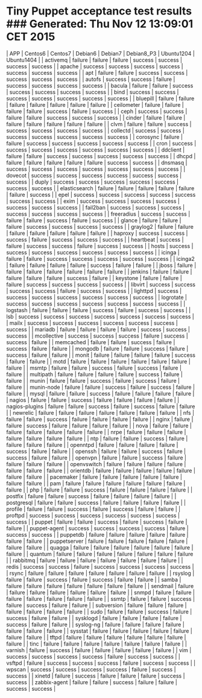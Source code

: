 # Tiny Puppet acceptance test results ### Generated: Thu Nov 12 13:09:01 CET 2015
| APP | Centos6 | Centos7 | Debian6 | Debian7 | Debian8_P3 | Ubuntu1204 | Ubuntu1404 |
| activemq | failure | failure | failure | success | success | success | success |
| apache | success | success | success | success | success | success | success |
| apt | failure | failure | success | success | success | success | success |
| autofs | success | success | failure | success | success | success | success |
| bacula | failure | failure | success | success | success | success | success |
| bind | success | success | success | success | success | success | success |
| bluepill | failure | failure | failure | failure | failure | failure | failure |
| ceilometer | failure | failure | failure | failure | success | failure | success |
| ceph | success | success | failure | failure | success | success | success |
| cinder | failure | failure | failure | failure | failure | failure | failure |
| clvm | failure | failure | success | success | success | success | success |
| collectd | success | success | success | success | success | success | success |
| corosync | failure | failure | success | success | success | success | success |
| cron | success | success | success | success | success | success | success |
| ddclient | failure | failure | success | success | success | success | success |
| dhcpd | failure | failure | failure | failure | failure | success | success |
| dnsmasq | success | success | success | success | success | success | success |
| dovecot | success | success | success | success | success | success | success |
| duply | success | success | success | success | success | success | success |
| elasticsearch | failure | failure | failure | failure | failure | failure | success |
| epel | success | success | success | success | success | success | success |
| exim | success | success | success | success | success | success | success |
| fail2ban | success | success | success | success | success | success | success |
| freeradius | success | success | failure | failure | success | failure | success |
| glance | failure | failure | failure | success | success | success | success |
| graylog2 | failure | failure | failure | failure | failure | failure | failure |
| haproxy | success | success | success | failure | success | success | success |
| heartbeat | success | failure | success | success | failure | success | success |
| hosts | success | success | success | success | success | success | success |
| icinga | failure | failure | success | success | success | success | success |
| icinga2 | failure | failure | failure | failure | success | failure | failure |
| jboss | failure | failure | failure | failure | failure | failure | failure |
| jenkins | failure | failure | failure | failure | failure | success | failure |
| keystone | failure | failure | failure | success | success | success | success |
| libvirt | success | success | success | success | failure | success | success |
| lighttpd | success | success | success | success | success | success | success |
| logrotate | success | success | success | success | success | success | success |
| logstash | failure | failure | failure | success | failure | success | success |
| lsb | success | success | success | success | success | success | success |
| mailx | success | success | success | success | success | success | success |
| mariadb | failure | failure | failure | failure | success | success | success |
| mcollective | success | success | success | failure | success | success | failure |
| memcached | failure | failure | success | failure | success | failure | failure |
| mongodb | failure | failure | success | failure | success | failure | failure |
| monit | failure | failure | failure | failure | success | failure | failure |
| motd | failure | failure | failure | failure | failure | failure | failure |
| msmtp | failure | failure | success | failure | success | failure | failure |
| multipath | failure | failure | failure | failure | success | failure | failure |
| munin | failure | failure | success | failure | success | failure | failure |
| munin-node | failure | failure | success | failure | success | failure | failure |
| mysql | failure | failure | success | failure | failure | failure | failure |
| nagios | failure | failure | success | failure | failure | failure | failure |
| nagios-plugins | failure | failure | success | failure | success | failure | failure |
| newrelic | failure | failure | failure | failure | failure | failure | failure |
| nfs | failure | failure | success | failure | failure | failure | failure |
| nginx | failure | failure | success | failure | failure | failure | failure |
| nova | failure | failure | failure | failure | failure | failure | failure |
| nrpe | failure | failure | failure | failure | failure | failure | failure |
| ntp | failure | failure | success | failure | failure | failure | failure |
| openntpd | failure | failure | failure | failure | success | failure | failure |
| openssh | failure | failure | success | failure | success | failure | failure |
| openvpn | failure | failure | success | failure | failure | failure | failure |
| openvswitch | failure | failure | failure | failure | failure | failure | failure |
| orientdb | failure | failure | failure | failure | failure | failure | failure |
| pacemaker | failure | failure | failure | failure | failure | failure | failure |
| pam | failure | failure | failure | failure | failure | failure | failure |
| php | failure | failure | success | failure | failure | failure | failure |
| postfix | failure | failure | success | failure | failure | failure | failure |
| postgresql | failure | failure | success | failure | failure | failure | failure |
| profile | failure | failure | success | failure | success | failure | failure |
| proftpd | success | success | success | success | success | success | success |
| puppet | failure | failure | success | failure | success | failure | failure |
| puppet-agent | success | success | success | success | failure | success | success |
| puppetdb | failure | failure | failure | failure | failure | failure | failure |
| puppetserver | failure | failure | failure | failure | failure | failure | failure |
| quagga | failure | failure | failure | failure | failure | failure | failure |
| quantum | failure | failure | failure | failure | failure | failure | failure |
| rabbitmq | failure | failure | failure | failure | failure | failure | failure |
| redis | success | success | failure | success | success | success | success |
| rsync | failure | failure | failure | failure | failure | failure | failure |
| rsyslog | failure | failure | success | failure | success | failure | failure |
| samba | failure | failure | failure | failure | failure | failure | failure |
| sendmail | failure | failure | failure | failure | failure | failure | failure |
| snmpd | failure | failure | failure | failure | failure | failure | failure |
| ssmtp | failure | failure | success | failure | success | failure | failure |
| subversion | failure | failure | failure | failure | failure | failure | failure |
| sudo | failure | failure | success | failure | success | failure | failure |
| sysklogd | failure | failure | failure | failure | success | failure | failure |
| syslog-ng | failure | failure | failure | failure | failure | failure | failure |
| sysstat | failure | failure | failure | failure | failure | failure | failure |
| tftpd | failure | failure | failure | failure | failure | failure | failure |
| tinc | failure | failure | failure | failure | failure | failure | failure |
| varnish | failure | success | failure | failure | failure | failure | failure |
| vim | success | success | success | success | failure | success | success |
| vsftpd | failure | success | success | success | failure | success | success |
| wpscan | success | success | success | success | failure | success | success |
| xinetd | failure | success | failure | failure | failure | success | success |
| zabbix-agent | failure | failure | success | failure | failure | success | success |
